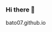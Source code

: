 ### Hi there 👋
bato07.github.io
<!--
**Bato07/Bato07** is a ✨ _special_ ✨ repository because its `README.md` (this file) appears on your GitHub profile.

Here are some ideas to get you started:

- 🔭 I’m currently working on myself
- 🌱 I’m currently learning Analiza
- 👯 I’m looking to collaborate on WDI
- 🤔 I’m looking for help with Anything
- 💬 Ask me about Bon Jovi
- 📫 How to reach me: discord
- 😄 Pronouns: on/jego
- ⚡ Fun fact: jestem nudny as hell
-->
